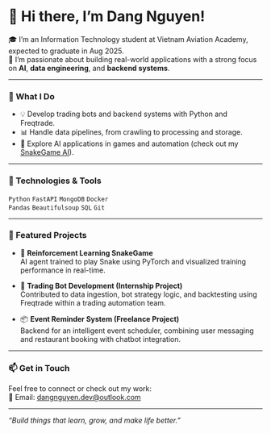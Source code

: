 # 👋 Hi there, I’m Dang Nguyen!

🎓 I’m an Information Technology student at Vietnam Aviation Academy, expected to graduate in Aug 2025.  
🚀 I’m passionate about building real-world applications with a strong focus on **AI**, **data engineering**, and **backend systems**.

---

### 🔧 What I Do
- 💡 Develop trading bots and backend systems with Python and Freqtrade.
- 📊 Handle data pipelines, from crawling to processing and storage.
- 🧠 Explore AI applications in games and automation (check out my [SnakeGame AI](https://github.com/dangnguyen-vau/SnakeGameAI)).

---

### 🧰 Technologies & Tools
`Python` `FastAPI`  `MongoDB` `Docker`  
`Pandas`  `Beautifulsoup` `SQL` `Git`  

---

### 📌 Featured Projects
- 🐍 **Reinforcement Learning SnakeGame**  
  AI agent trained to play Snake using PyTorch and visualized training performance in real-time.

- 🤖 **Trading Bot Development (Internship Project)**  
  Contributed to data ingestion, bot strategy logic, and backtesting using Freqtrade within a trading automation team.

- 📦 **Event Reminder System (Freelance Project)**  
  Backend for an intelligent event scheduler, combining user messaging and restaurant booking with chatbot integration.

---

### 📫 Get in Touch
Feel free to connect or check out my work:  
📧 Email: dangnguyen.dev@outlook.com  

---

*“Build things that learn, grow, and make life better.”*

